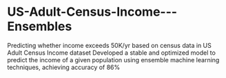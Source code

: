 # US-Adult-Census-Income---Ensembles
Predicting whether income exceeds 50K/yr based on census data in US Adult Census Income dataset Developed a stable and optimized model to predict the income of a given population using ensemble machine learning techniques, achieving accuracy of 86% 
